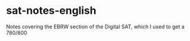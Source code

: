 # sat-notes-english
Notes covering the EBRW section of the Digital SAT, which I used to get a 780/800
